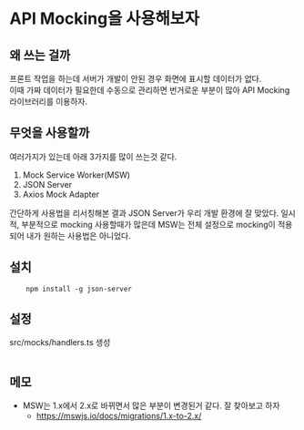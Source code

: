 # API Mocking을 사용해보자

## 왜 쓰는 걸까

프론트 작업을 하는데 서버가 개발이 안된 경우 화면에 표시할 데이터가 없다.  
이때 가짜 데이터가 필요한데 수동으로 관리하면 번거로운 부분이 많아 API Mocking 라이브러리를 이용하자.

## 무엇을 사용할까

여러가지가 있는데 아래 3가지를 많이 쓰는것 같다.

1. Mock Service Worker(MSW)
2. JSON Server
3. Axios Mock Adapter

간단하게 사용법을 리서칭해본 결과 JSON Server가 우리 개발 환경에 잘 맞았다.
일시적, 부분적으로 mocking 사용할때가 많은데 MSW는 전체 설정으로 mocking이 적용되어 내가 원하는 사용법은 아니었다.

## 설치

```shell
    npm install -g json-server
```

## 설정

src/mocks/handlers.ts 생성

``` typescript

```

## 메모

* MSW는 1.x에서 2.x로 바뀌면서 많은 부분이 변경된거 같다. 잘 찾아보고 하자
  * <https://mswjs.io/docs/migrations/1.x-to-2.x/>
